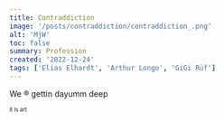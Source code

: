```yaml
---
title: Contraddiction
image: '/posts/contraddiction/contraddiction_.png'
alt: 'MjW'
toc: false
summary: Profession
created: '2022-12-24'
tags: ['Elias Elhardt', 'Arthur Longo', 'GiGi Rüf']
---
```


We ®️ 
gettin 
dayumm 
deep

<script>
  import { Vimeo } from 'sveltekit-embed'
</script>

<Vimeo vimeoId="320329893" />
<sub><sup>it is art</sup></sub>
